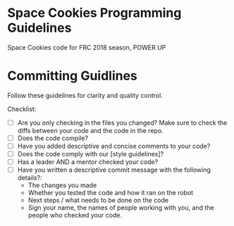 Space Cookies Programming Guidelines
=======
Space Cookies code for FRC 2018 season, POWER UP <br/>

Committing Guidlines
=======
Follow these guidelines for clarity and quality control.

Checklist:
- [ ] Are you only checking in the files you changed? Make sure to check the diffs between your code and the code in the repo.
- [ ] Does the code compile?
- [ ] Have you added descriptive and concise comments to your code?
- [ ] Does the code comply with our [style guidelines]?
- [ ] Has a leader AND a mentor checked your code?
- [ ] Have you written a descriptive commit message with the following details?:
	- The changes you made
	- Whether you tested the code and how it ran on the robot
	- Next steps / what needs to be done on the code
	- Sign your name, the names of people working with you, and the people who checked your code.
